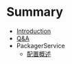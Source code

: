 # Summary

* [Introduction](README.md)
* [Q&A](q&a.md)
* PackagerService
   * [配置概述](PackagerService/配置概述~.md)

